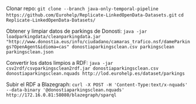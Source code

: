 Clonar repo:
`git clone --branch java-only-temporal-pipeline https://github.com/Eurohelp/Replicate-LinkedOpenData-Datasets.git`
`cd Replicate-LinkedOpenData-Datasets/`

Obtener y limpiar datos de parkings de Donosti:
`java -jar loadparkingdata/cleanparkingdata.jar "http://www.donostia.eus/info/ciudadano/camaras_trafico.nsf/dameParkings?OpenAgent&idioma=cas" donostiaparkingsclean.csv parkingsclean parkingsclean.json`

Convertir los datos limpios a RDF:
`java -jar csv2rdf/csvparkingsclean2rdf.jar donostiaparkingsclean.csv donostiaparkingsclean.nquads http://lod.eurohelp.es/dataset/parkings`

Subir el RDF a Blazegraph:
`curl -X POST -H 'Content-Type:text/x-nquads' --data-binary '@donostiaparkingsclean.nquads' http://172.16.0.81:58080/blazegraph/sparql`
